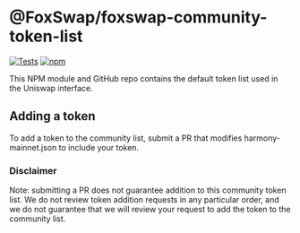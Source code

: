 # @FoxSwap/foxswap-community-token-list

[![Tests](https://github.com/Uniswap/token-lists/workflows/Tests/badge.svg)](https://github.com/VenomProtocol/venomswap-community-token-list/actions?query=workflow%3ATests)
[![npm](https://img.shields.io/npm/v/@VenomProtocol/venomswap-community-token-list)](https://unpkg.com/@VenomProtocol/venomswap-community-token-list@latest/)

This NPM module and GitHub repo contains the default token list used in the Uniswap interface.

## Adding a token

To add a token to the community list, submit a PR that modifies harmony-mainnet.json to include your token.

### Disclaimer

Note: submitting a PR does not guarantee addition to this community token list.
We do not review token addition requests in any particular order, and we do not
guarantee that we will review your request to add the token to the community list.

